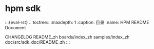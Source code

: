 hpm sdk
===================================

:::{eval-rst}
.. toctree::
   :maxdepth: 1
   :caption: 目录
   :name: HPM README Document

   CHANGELOG
   README_zh
   boards/index_zh
   samples/index_zh
   doc/src/sdk_doc/README_zh
:::